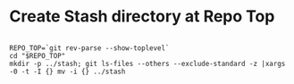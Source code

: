 # Create Stash directory at Repo Top 

```shell

REPO_TOP=`git rev-parse --show-toplevel`
cd "$REPO_TOP"
mkdir -p ../stash; git ls-files --others --exclude-standard -z |xargs -0 -t -I {} mv -i {} ../stash

```

